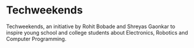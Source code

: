# Techweekends

Techweekends, an initiative by Rohit Bobade and Shreyas Gaonkar to inspire young school and college students about Electronics, Robotics and Computer Programming.
